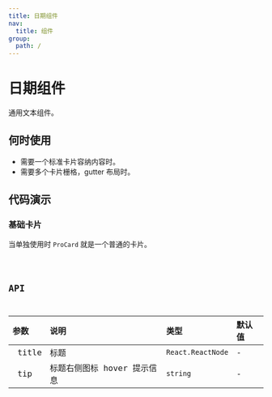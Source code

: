 ```yaml
---
title: 日期组件
nav:
  title: 组件
group:
  path: /
---
```


# 日期组件

通用文本组件。

## 何时使用

- 需要一个标准卡片容纳内容时。
- 需要多个卡片栅格，gutter 布局时。

## 代码演示

### 基础卡片

当单独使用时 `ProCard` 就是一个普通的卡片。

<code src="../../demos/TextDateTime/basic.tsx"  />

## API

| 参数 | 说明 | 类型 | 默认值 |
| :-- | :-- | :-- | :-- |
|  title | 标题 | `React.ReactNode` | - |
|  tip | 标题右侧图标 hover 提示信息 | `string` | - |
